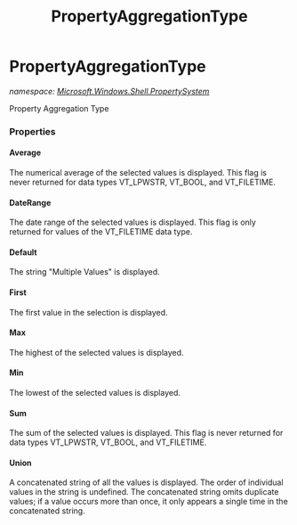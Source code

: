 ﻿---
title: PropertyAggregationType
---

# PropertyAggregationType
_namespace: [Microsoft.Windows.Shell.PropertySystem](N-Microsoft.Windows.Shell.PropertySystem.html)_

Property Aggregation Type



### Properties

#### Average
The numerical average of the selected values is displayed. This flag 
 is never returned for data types VT_LPWSTR, VT_BOOL, and VT_FILETIME.
#### DateRange
The date range of the selected values is displayed. This flag is only 
 returned for values of the VT_FILETIME data type.
#### Default
The string "Multiple Values" is displayed.
#### First
The first value in the selection is displayed.
#### Max
The highest of the selected values is displayed.
#### Min
The lowest of the selected values is displayed.
#### Sum
The sum of the selected values is displayed. This flag is never returned 
 for data types VT_LPWSTR, VT_BOOL, and VT_FILETIME.
#### Union
A concatenated string of all the values is displayed. The order of 
 individual values in the string is undefined. The concatenated 
 string omits duplicate values; if a value occurs more than once, 
 it only appears a single time in the concatenated string.

